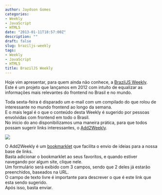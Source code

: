 ```yaml
---
author: Jaydson Gomes
categories:
- Weekly
- JavaScript
- HTML5
date: "2013-01-11T18:57:00Z"
description: ""
draft: false
slug: braziljs-weekly
tags:
- Weekly
- JavaScript
- HTML5
title: BrazilJS Weekly
---
```


Hoje vim apresentar, para quem ainda não conhece, a [BrazilJS Weekly](http://braziljs.org/weekly/).  
Este é um projeto que lançamos em 2012 com intuíto de equalizar as informações mais relevantes do frontend no Brasil e no mundo.  

Toda sexta-feira é disparado um e-mail com um compilado do que rolou de interessante no mundo frontend ao longo da semana.  
E o mais legal é o que o conteúdo desta Weekly é sugerido por pessoas envolvidas com frontend em todo o Brasil.  
No inicio do ano disponibilizamos uma maneira prática, para que todos possam sugerir links interessantes, o [Add2Weekly](http://braziljs.org/services/add2weekly/).  

![](/images/2016/09/add2weekly.png)

O Add2Weekly é um [bookmarklet](http://pt.wikipedia.org/wiki/Bookmarklet) que facilita o envio de ideias para a nossa base de links.  
Basta adicionar o bookmarklet ao seus favoritos, e quando estiver navegando por algum site, clique nele.  
Um formulário será exibido com 3 campos, sendo que 2 deles já estarão preenchidos, baseados na URL.  
O campo de texto livre é importante para descrever o que é este link que esta sendo sugerido.  
Após isso, basta enviar.  
